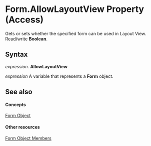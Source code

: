 
# Form.AllowLayoutView Property (Access)

Gets or sets whether the specified form can be used in Layout View. Read/write  **Boolean**.


## Syntax

 _expression_. **AllowLayoutView**

 _expression_ A variable that represents a **Form** object.


## See also


#### Concepts


[Form Object](72ef9219-142b-b690-b696-3eba9a5d4522.md)
#### Other resources


[Form Object Members](e1976b58-28ca-8f76-cdf3-6732cb06ce6c.md)
